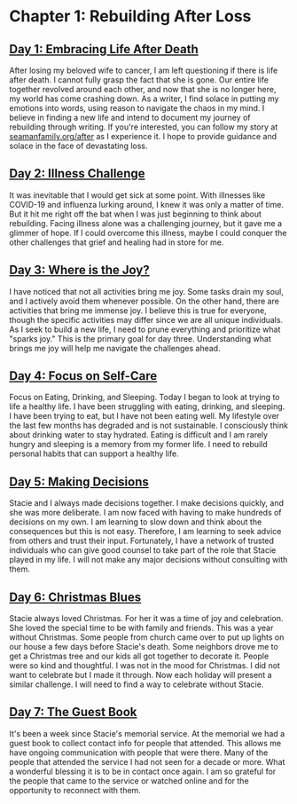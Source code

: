 # Chapter 1: Rebuilding After Loss

## [Day 1: Embracing Life After Death](01.md)

After losing my beloved wife to cancer, I am left questioning if there is life after death. I cannot fully grasp the
fact that she is gone. Our entire life together revolved around each other, and now that she is no longer here, my world
has come crashing down.  As a writer, I find solace in putting my emotions into words, using reason to navigate the
chaos in my mind. I believe in finding a new life and intend to document my journey of rebuilding through writing. If
you're interested, you can follow my story at [seamanfamily.org/after](https://seamanfamily.org/after) as I experience
it. I hope to provide guidance and solace in the face of devastating loss.


## [Day 2: Illness Challenge](02.md)

It was inevitable that I would get sick at some point. With illnesses like COVID-19 and influenza lurking around, I knew
it was only a matter of time. But it hit me right off the bat when I was just beginning to think about rebuilding.
Facing illness alone was a challenging journey, but it gave me a glimmer of hope. If I could overcome this illness,
maybe I could conquer the other challenges that grief and healing had in store for me.


## [Day 3: Where is the Joy?](03.md)

I have noticed that not all activities bring me joy. Some tasks drain my soul, and I actively avoid them whenever
possible. On the other hand, there are activities that bring me immense joy. I believe this is true for everyone, though
the specific activities may differ since we are all unique individuals. As I seek to build a new life, I need to prune
everything and prioritize what "sparks joy." This is the primary goal for day three. Understanding what brings me joy
will help me navigate the challenges ahead.


## [Day 4: Focus on Self-Care](04.md) 

Focus on Eating, Drinking, and Sleeping.  Today I began to look at trying to life a healthy life.  I have been
struggling with eating, drinking, and sleeping.  I have been trying to eat, but I have not been eating well.  My lifestyle
over the last few months has degraded and is not sustainable.  I consciously think about drinking water to stay hydrated. 
Eating is difficult and I am rarely hungry and sleeping is a memory from my former life.  I need to rebuild personal habits
that can support a healthy life.


## [Day 5: Making Decisions](05.md)

Stacie and I always made decisions together. I make decisions quickly, and she was more deliberate.  I am now faced with
having to make hundreds of decisions on my own.  I am learning to slow down and think about the consequences but this is not
easy.  Therefore, I am learning to seek advice from others and trust their input.  Fortunately, I have a network of trusted
individuals who can give good counsel to take part of the role that Stacie played in my life.  I will not make any major 
decisions without consulting with them.


## [Day 6: Christmas Blues](06.md)

Stacie always loved Christmas. For her it was a time of joy and celebration.  She loved the special time to be with
family and friends. This was a year without Christmas.  Some people from church came over to put up lights on our house a
few days before Stacie's death.  Some neighbors drove me to get a Christmas tree and our kids all got together to decorate it.
People were so kind and thoughtful.  I was not in the mood for Christmas.  I did not want to celebrate but I made it through.
Now each holiday will present a similar challenge.  I will need to find a way to celebrate without Stacie.


## [Day 7: The Guest Book](07.md)

It's been a week since Stacie's memorial service.  At the memorial we had a guest book to collect contact info
for people that attended.  This allows me have ongoing communication with people that were there.  Many of the people
that attended the service I had not seen for a decade or more.   What a wonderful blessing it is to be in contact once
again. I am so grateful for the people that came to the service or watched online and for the opportunity to reconnect with them.

